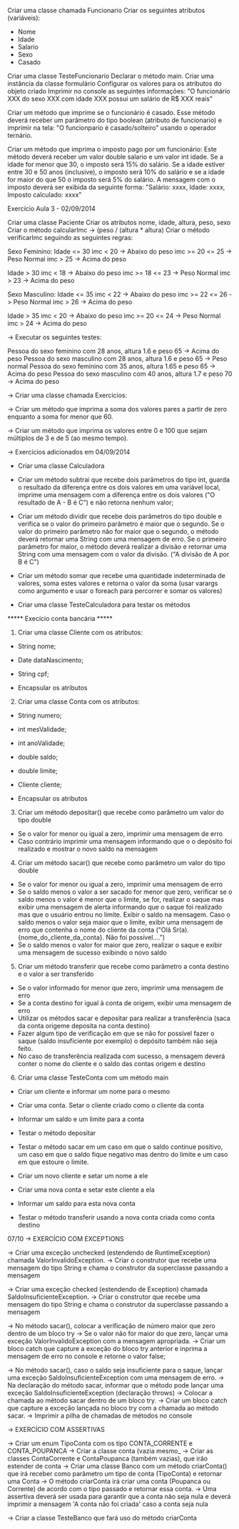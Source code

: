 Criar uma classe chamada Funcionario
Criar os seguintes atributos (variáveis):
- Nome
- Idade
- Salario
- Sexo
- Casado

Criar uma classe TesteFuncionario
Declarar o método main.
Criar uma instância da classe formulário
Configurar os valores para os atributos do objeto criado
Imprimir no console as seguintes informações:
"O funcionário XXX do sexo XXX com idade XXX possui um salário de R$ XXX reais"

Criar um método que imprime se o funcionário é casado. Esse método deverá receber um parâmetro 
do tipo boolean (atributo de funcionario) e imprimir na tela:
"O funcionpario é casado/solteiro" usando o operador ternário.

Criar um método que imprima o imposto pago por um funcionário:
Este método deverá receber um valor double salario e um valor int idade.
Se a idade for menor que 30, o imposto será 15% do salário. Se a idade estiver entre 30 e 50 anos (inclusive),
o imposto será 10% do salário e se a idade for maior do que 50 o imposto será 5% do salário.
A mensagem com o imposto deverá ser exibida da seguinte forma:
"Salário: xxxx, Idade: xxxx, Imposto calculado: xxxx"


Exercício Aula 3 - 02/09/2014

Criar uma classe Paciente
Criar os atributos nome, idade, altura, peso, sexo
Criar o método calcularImc ->  (peso / (altura * altura)
Criar o método verificarImc seguindo as seguintes regras:

Sexo Feminino:
   Idade <= 30 
   imc < 20 -> Abaixo do peso
   imc >= 20 <= 25 -> Peso Normal
   imc > 25 -> Acima do peso
   
   Idade > 30 
   imc < 18 -> Abaixo do peso
   imc >= 18 <= 23 -> Peso Normal
   imc > 23 -> Acima do peso
   
Sexo Masculino:
   Idade <= 35 
   imc < 22 -> Abaixo do peso
   imc >= 22 <= 26 -> Peso Normal
   imc > 26 -> Acima do peso
   
   Idade > 35 
   imc < 20 -> Abaixo do peso
   imc >= 20 <= 24 -> Peso Normal
   imc > 24 -> Acima do peso
   
-> Executar os seguintes testes:

Pessoa do sexo feminino com 28 anos, altura 1.6 e peso 65 -> Acima do peso
Pessoa do sexo masculino com 28 anos, altura 1.6 e peso 65 -> Peso normal
Pessoa do sexo feminino com 35 anos, altura 1.65 e peso 65 -> Acima do peso
Pessoa do sexo masculino com 40 anos, altura 1.7 e peso 70 -> Acima do peso

-> Criar uma classe chamada Exercicios:

-> Criar um método que imprima a soma dos valores pares a partir de zero enquanto a soma for menor que 60.

-> Criar um método que imprima os valores entre 0 e 100 que sejam múltiplos de 3 e de 5 (ao mesmo tempo).


-> Exercícios adicionados em 04/09/2014

- Criar uma classe Calculadora

- Criar um método subtrai que recebe dois parâmetros do tipo int, guarda o resultado da diferença entre os dois valores em uma variável local, imprime uma mensagem com a diferença entre os dois valores ("O resultado de A - B é C") e não retorna nenhum valor;
  
- Criar um método dividir que recebe dois parâmetros do tipo double e verifica se o valor do 
  primeiro parâmetro é maior que o segundo. Se o valor do primeiro parâmetro não for maior que o segundo,
  o método deverá retornar uma String com uma mensagem de erro. Se o primeiro parâmetro for maior,
  o método deverá realizar a divisão e retornar uma String com uma mensagem com o valor da divisão.
  ("A divisão de A por B é C")
  
- Criar um método somar que recebe uma quantidade indeterminada de valores, soma estes valores e retorna o valor da soma (usar varargs como argumento e usar o foreach para percorrer e somar os valores)

- Criar uma classe TesteCalculadora para testar os métodos


***** Execício conta bancária *****

1. Criar uma classe Cliente com os atributos:
- String nome; 
- Date dataNascimento;
- String cpf;

- Encapsular os atributos

2. Criar uma classe Conta com os atributos:
- String numero;             
- int mesValidade;           
- int anoValidade;           
- double saldo;              
- double limite;             
- Cliente cliente;           

- Encapsular os atributos

3. Criar um método depositar() que recebe como parâmetro um valor do tipo double
- Se o valor for menor ou igual a zero, imprimir uma mensagem de erro
- Caso contrário imprimir uma mensagem informando que o o depósito foi realizado e mostrar
o novo saldo na mensagem

4. Criar um método sacar() que recebe como parâmetro um valor do tipo double
- Se o valor for menor ou igual a zero, imprimir uma mensagem de erro
- Se o saldo menos o valor a ser sacado for menor que zero, verificar se o saldo menos o valor é menor que o limite, se for, realizar o saque mas exibir uma mensagem de alerta informando que o saque foi realizado mas que o usuário entrou no limite. Exibir o saldo na mensagem. Caso o saldo menos o valor seja maior que o limite, exibir uma mensagem de erro que contenha o nome do cliente da conta ("Olá Sr(a). {nome_do_cliente_da_conta}. Não foi possível....")
- Se o saldo menos o valor for maior que zero, realizar o saque e exibir uma mensagem de sucesso exibindo o novo saldo

5. Criar um método transferir que recebe como parâmetro a conta destino e o valor a ser transferido
- Se o valor informado for menor que zero, imprimir uma mensagem de erro
- Se a conta destino for igual à conta de origem, exibir uma mensagem de erro
- Utilizar os métodos sacar e depositar para realizar a transferência (saca da conta origeme deposita na conta destino)
- Fazer algum tipo de verificação em que se não for possível fazer o saque (saldo insuficiente por exemplo) o depósito também não seja feito.
- No caso de transferência realizada com sucesso, a mensagem deverá conter o nome do cliente e o saldo das contas origem e destino 

6. Criar uma classe TesteConta com um método main
- Criar um cliente e informar um nome para o mesmo
- Criar uma conta. Setar o cliente criado como o cliente da conta
- Informar um saldo e um limite para a conta
- Testar o método depositar
- Testar o método sacar em um caso em que o saldo continue positivo, um caso em que o saldo fique negativo mas dentro do limite e um caso em que estoure o limite.

- Criar um novo cliente e setar um nome a ele
- Criar uma nova conta e setar este cliente a ela
- Informar um saldo para esta nova conta

- Testar o método transferir usando a nova conta criada como conta destino

07/10
-> EXERCÍCIO COM EXCEPTIONS

-> Criar uma exceção unchecked (estendendo de RuntimeException) chamada ValorInvalidoException.
-> Criar o construtor que recebe uma mensagem do tipo String e chama o construtor da superclasse passando a mensagem

-> Criar uma exceção checked (estendendo de Exception) chamada SaldoInsuficienteException.
-> Criar o construtor que recebe uma mensagem do tipo String e chama o construtor da superclasse passando a mensagem

-> No método sacar(), colocar a verificação de número maior que zero dentro de um bloco try
-> Se o valor não for maior do que zero, lançar uma exceção ValorInvalidoException com a mensagem apropriada.
-> Criar um bloco catch que capture a exceção do bloco try anterior e inprima a mensagem de erro no console e retorne o valor false;

-> No método sacar(), caso o saldo seja insuficiente para o saque, lançar uma exceção SaldoInsuficienteException com uma mensagem de erro.
-> Na declaração do método sacar, informar que o método pode lançar uma exceção SaldoInsuficienteException (declaração throws)
-> Colocar a chamada ao método sacar dentro de um bloco try. 
-> Criar um bloco catch que capture a exceção lançada no bloco try com a chamada ao método sacar.
-> Imprimir a pilha de chamadas de métodos no console

-> EXERCÍCIO COM ASSERTIVAS

-> Criar um enum TipoConta com os tipo CONTA_CORRENTE  e CONTA_POUPANCA
-> Criar a classe conta (vazia mesmo_
-> Criar as classes ContaCorrente e ContaPoupanca (também vazias), que irão estender de conta
-> Criar uma classe Banco com um método criarConta() que irá receber como parâmetro um tipo de conta (TipoConta) e retornar uma Conta
-> O método criarConta irá criar uma conta (Poupanca ou Corrente) de acordo com o tipo passado e retornar essa conta.
-> Uma assertiva deverá ser usada para garantir que a conta não seja nula e deverá imprimir a mensagem 'A conta não foi criada' caso a conta seja nula

-> Criar a classe TesteBanco que fará uso do método criarConta
  

